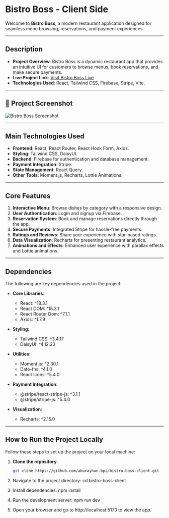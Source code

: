 # Bistro Boss - Client Side

Welcome to **Bistro Boss**, a modern restaurant application designed for seamless menu browsing, reservations, and payment experiences.

---

## Description

- **Project Overview**: Bistro Boss is a dynamic restaurant app that provides an intuitive UI for customers to browse menus, book reservations, and make secure payments.
- **Live Project Link**: [Visit Bistro Boss Live](https://bistro-boss-d9459.web.app/)
- **Technologies Used**: React, Tailwind CSS, Firebase, Stripe, Vite.

---

## 📸 Project Screenshot  

![Bistro Boss Screenshot](https://i.ibb.co/JwfnV4sv/Screenshot-1.png) 

---

## Main Technologies Used

- **Frontend**: React, React Router, React Hook Form, Axios.
- **Styling**: Tailwind CSS, DaisyUI.
- **Backend**: Firebase for authentication and database management.
- **Payment Integration**: Stripe.
- **State Management**: React Query.
- **Other Tools**: Moment.js, Recharts, Lottie Animations.

---

## Core Features

1. **Interactive Menu**: Browse dishes by category with a responsive design.
2. **User Authentication**: Login and signup via Firebase.
3. **Reservation System**: Book and manage reservations directly through the app.
4. **Secure Payments**: Integrated Stripe for hassle-free payments.
5. **Ratings and Reviews**: Share your experience with star-based ratings.
6. **Data Visualization**: Recharts for presenting restaurant analytics.
7. **Animations and Effects**: Enhanced user experience with parallax effects and Lottie animations.

---

## Dependencies

The following are key dependencies used in the project:

- **Core Libraries**:  
  - React: ^18.3.1  
  - React DOM: ^18.3.1  
  - React Router Dom: ^7.1.1  
  - Axios: ^1.7.9  

- **Styling**:  
  - Tailwind CSS: ^3.4.17  
  - DaisyUI: ^4.12.23  

- **Utilities**:  
  - Moment.js: ^2.30.1  
  - Date-fns: ^4.1.0  
  - React Icons: ^5.4.0  

- **Payment Integration**:  
  - @stripe/react-stripe-js: ^3.1.1  
  - @stripe/stripe-js: ^5.4.0  

- **Visualization**:  
  - Recharts: ^2.15.0  

---

## How to Run the Project Locally

Follow these steps to set up the project on your local machine:

1. **Clone the repository**:
   ```bash
   git clone https://github.com/aburayhan-bpi/bistro-boss-client.git

2. Navigate to the project directory:
cd bistro-boss-client

3. Install dependencies:
npm install

4. Run the development server:
npm run dev

5. Open your browser and go to http://localhost:5173 to view the app.
